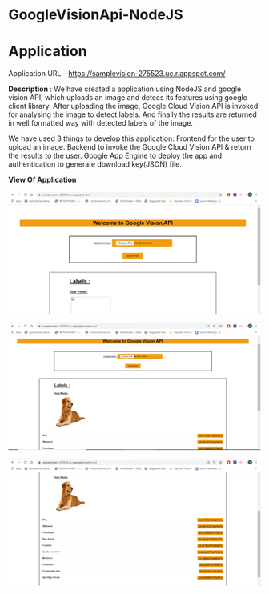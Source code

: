 # GoogleVisionApi-NodeJS

# Application
Application URL -  https://samplevision-275523.uc.r.appspot.com/

**Description** : We have created a application using NodeJS and google vision API, which uploads an image and detecs its features 
using google client library. 
After uploading the image, Google Cloud Vision API is invoked for analysing the image to detect labels. And finally the results are returned in well formatted way with detected labels of the image.

We have used 3 things to develop this application:
Frontend for the user to upload an image.
Backend to invoke the Google Cloud Vision API & return the results to the user.
Google App Engine to deploy the app and authentication to generate download key(JSON) file.
 
**View Of Application**

![Uploadpage](https://github.com/NischithaCNagaraju/GoogleVisionApi-NodeJS/blob/master/Uploadpage.PNG)



![output1](https://github.com/NischithaCNagaraju/GoogleVisionApi-NodeJS/blob/master/output1.PNG)

![output2](https://github.com/NischithaCNagaraju/GoogleVisionApi-NodeJS/blob/master/output2.PNG)







